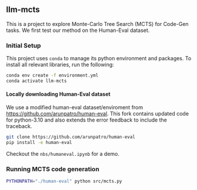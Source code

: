 ## llm-mcts

This is a project to explore Monte-Carlo Tree Search (MCTS) for Code-Gen tasks. We first test our method on the Human-Eval dataset.

### Initial Setup

This project uses `conda` to manage its python environment and packages. To install all relevant libraries, run the following:

```sh
conda env create -f environment.yml
conda activate llm-mcts
```

#### Locally downloading Human-Eval dataset

We use a modified human-eval dataset/enviroment from https://github.com/arunpatro/human-eval. This fork contains updated code for python-3.10 and also extends the error feedback to include the traceback.

```sh
git clone https://github.com/arunpatro/human-eval
pip install -e human-eval
```

Checkout the `nbs/humaneval.ipynb` for a demo.

### Running MCTS code generation

```sh
PYTHONPATH="./human-eval" python src/mcts.py
```
